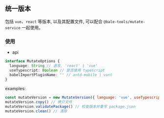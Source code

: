 ## 统一版本

包括 `vue`、`react` 等版本, 以及其配置文件, 可以配合 `@bale-tools/mutate-service` 一起使用。

### 使用

- api

```typescript
interface MutateOptions {
  language: String // 语言, 'react' | 'vue'
  useTypescript: Boolean // 是否使用 typescript
  babelImportPluginName: '' // antd-mobile | vant
}
```

examples:

```javascript
const mutateVersion = new MutateVersion({ language: 'vue', useTypescript: false, babelImportPluginName: 'vant' })
mutateVersion.copy() // 拷贝文件
mutateVersion.validatePackage() // 检查版本并重写 package.json
mutateVersion.clean() // 清除
```
